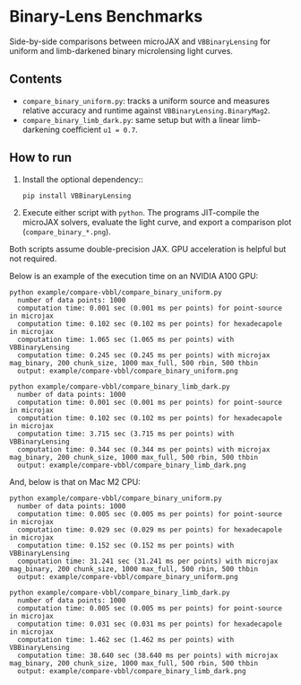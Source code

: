 Binary-Lens Benchmarks
======================

Side-by-side comparisons between microJAX and `VBBinaryLensing` for uniform
and limb-darkened binary microlensing light curves.

Contents
--------
- `compare_binary_uniform.py`: tracks a uniform source and measures relative
  accuracy and runtime against `VBBinaryLensing.BinaryMag2`.
- `compare_binary_limb_dark.py`: same setup but with a linear limb-darkening
  coefficient `u1 = 0.7`.

How to run
----------
1. Install the optional dependency::

       pip install VBBinaryLensing

2. Execute either script with `python`. The programs JIT-compile the
   microJAX solvers, evaluate the light curve, and export a comparison plot
   (`compare_binary_*.png`).

Both scripts assume double-precision JAX. GPU acceleration is helpful but not
required.

Below is an example of the execution time on an NVIDIA A100 GPU:

```text
python example/compare-vbbl/compare_binary_uniform.py
  number of data points: 1000
  computation time: 0.001 sec (0.001 ms per points) for point-source in microjax
  computation time: 0.102 sec (0.102 ms per points) for hexadecapole in microjax
  computation time: 1.065 sec (1.065 ms per points) with VBBinaryLensing
  computation time: 0.245 sec (0.245 ms per points) with microjax mag_binary, 200 chunk_size, 1000 max_full, 500 rbin, 500 thbin
  output: example/compare-vbbl/compare_binary_uniform.png

python example/compare-vbbl/compare_binary_limb_dark.py
  number of data points: 1000
  computation time: 0.001 sec (0.001 ms per points) for point-source in microjax
  computation time: 0.102 sec (0.102 ms per points) for hexadecapole in microjax
  computation time: 3.715 sec (3.715 ms per points) with VBBinaryLensing
  computation time: 0.344 sec (0.344 ms per points) with microjax mag_binary, 200 chunk_size, 1000 max_full, 500 rbin, 500 thbin
  output: example/compare-vbbl/compare_binary_limb_dark.png
```

And, below is that on Mac M2 CPU: 

```text
python example/compare-vbbl/compare_binary_uniform.py
  number of data points: 1000
  computation time: 0.005 sec (0.005 ms per points) for point-source in microjax
  computation time: 0.029 sec (0.029 ms per points) for hexadecapole in microjax
  computation time: 0.152 sec (0.152 ms per points) with VBBinaryLensing
  computation time: 31.241 sec (31.241 ms per points) with microjax mag_binary, 200 chunk_size, 1000 max_full, 500 rbin, 500 thbin
  output: example/compare-vbbl/compare_binary_uniform.png

python example/compare-vbbl/compare_binary_limb_dark.py
  number of data points: 1000
  computation time: 0.005 sec (0.005 ms per points) for point-source in microjax
  computation time: 0.031 sec (0.031 ms per points) for hexadecapole in microjax
  computation time: 1.462 sec (1.462 ms per points) with VBBinaryLensing
  computation time: 38.640 sec (38.640 ms per points) with microjax mag_binary, 200 chunk_size, 1000 max_full, 500 rbin, 500 thbin
  output: example/compare-vbbl/compare_binary_limb_dark.png
```
